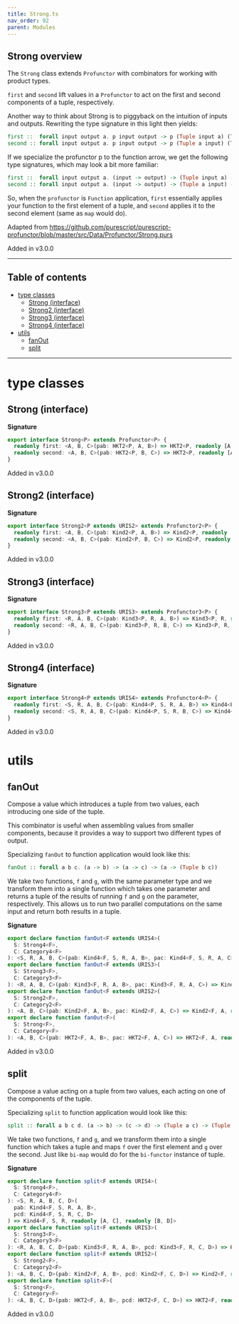 ```yaml
---
title: Strong.ts
nav_order: 92
parent: Modules
---
```


## Strong overview

The `Strong` class extends `Profunctor` with combinators for working with product types.

`first` and `second` lift values in a `Profunctor` to act on the first and second components of a tuple,
respectively.

Another way to think about Strong is to piggyback on the intuition of
inputs and outputs. Rewriting the type signature in this light then yields:

```purescript
first ::  forall input output a. p input output -> p (Tuple input a) (Tuple output a)
second :: forall input output a. p input output -> p (Tuple a input) (Tuple a output)
```

If we specialize the profunctor p to the function arrow, we get the following type
signatures, which may look a bit more familiar:

```purescript
first ::  forall input output a. (input -> output) -> (Tuple input a) -> (Tuple output a)
second :: forall input output a. (input -> output) -> (Tuple a input) -> (Tuple a output)
```

So, when the `profunctor` is `Function` application, `first` essentially applies your function
to the first element of a tuple, and `second` applies it to the second element (same as `map` would do).

Adapted from https://github.com/purescript/purescript-profunctor/blob/master/src/Data/Profunctor/Strong.purs

Added in v3.0.0

---

<h2 class="text-delta">Table of contents</h2>

- [type classes](#type-classes)
  - [Strong (interface)](#strong-interface)
  - [Strong2 (interface)](#strong2-interface)
  - [Strong3 (interface)](#strong3-interface)
  - [Strong4 (interface)](#strong4-interface)
- [utils](#utils)
  - [fanOut](#fanout)
  - [split](#split)

---

# type classes

## Strong (interface)

**Signature**

```ts
export interface Strong<P> extends Profunctor<P> {
  readonly first: <A, B, C>(pab: HKT2<P, A, B>) => HKT2<P, readonly [A, C], readonly [B, C]>
  readonly second: <A, B, C>(pab: HKT2<P, B, C>) => HKT2<P, readonly [A, B], readonly [A, C]>
}
```

Added in v3.0.0

## Strong2 (interface)

**Signature**

```ts
export interface Strong2<P extends URIS2> extends Profunctor2<P> {
  readonly first: <A, B, C>(pab: Kind2<P, A, B>) => Kind2<P, readonly [A, C], readonly [B, C]>
  readonly second: <A, B, C>(pab: Kind2<P, B, C>) => Kind2<P, readonly [A, B], readonly [A, C]>
}
```

Added in v3.0.0

## Strong3 (interface)

**Signature**

```ts
export interface Strong3<P extends URIS3> extends Profunctor3<P> {
  readonly first: <R, A, B, C>(pab: Kind3<P, R, A, B>) => Kind3<P, R, readonly [A, C], readonly [B, C]>
  readonly second: <R, A, B, C>(pab: Kind3<P, R, B, C>) => Kind3<P, R, readonly [A, B], readonly [A, C]>
}
```

Added in v3.0.0

## Strong4 (interface)

**Signature**

```ts
export interface Strong4<P extends URIS4> extends Profunctor4<P> {
  readonly first: <S, R, A, B, C>(pab: Kind4<P, S, R, A, B>) => Kind4<P, S, R, readonly [A, C], readonly [B, C]>
  readonly second: <S, R, A, B, C>(pab: Kind4<P, S, R, B, C>) => Kind4<P, S, R, readonly [A, B], readonly [A, C]>
}
```

Added in v3.0.0

# utils

## fanOut

Compose a value which introduces a tuple from two values, each introducing one side of the tuple.

This combinator is useful when assembling values from smaller components, because it provides a way to support two
different types of output.

Specializing `fanOut` to function application would look like this:

```purescript
fanOut :: forall a b c. (a -> b) -> (a -> c) -> (a -> (Tuple b c))
```

We take two functions, `f` and `g`, with the same parameter type and we transform them into a single function which
takes one parameter and returns a tuple of the results of running `f` and `g` on the parameter, respectively. This
allows us to run two parallel computations on the same input and return both results in a tuple.

**Signature**

```ts
export declare function fanOut<F extends URIS4>(
  S: Strong4<F>,
  C: Category4<F>
): <S, R, A, B, C>(pab: Kind4<F, S, R, A, B>, pac: Kind4<F, S, R, A, C>) => Kind4<F, S, R, A, readonly [B, C]>
export declare function fanOut<F extends URIS3>(
  S: Strong3<F>,
  C: Category3<F>
): <R, A, B, C>(pab: Kind3<F, R, A, B>, pac: Kind3<F, R, A, C>) => Kind3<F, R, A, readonly [B, C]>
export declare function fanOut<F extends URIS2>(
  S: Strong2<F>,
  C: Category2<F>
): <A, B, C>(pab: Kind2<F, A, B>, pac: Kind2<F, A, C>) => Kind2<F, A, readonly [B, C]>
export declare function fanOut<F>(
  S: Strong<F>,
  C: Category<F>
): <A, B, C>(pab: HKT2<F, A, B>, pac: HKT2<F, A, C>) => HKT2<F, A, readonly [B, C]>
```

Added in v3.0.0

## split

Compose a value acting on a tuple from two values, each acting on one of the components of the tuple.

Specializing `split` to function application would look like this:

```purescript
split :: forall a b c d. (a -> b) -> (c -> d) -> (Tuple a c) -> (Tuple b d)
```

We take two functions, `f` and `g`, and we transform them into a single function which takes a tuple and maps `f`
over the first element and `g` over the second. Just like `bi-map` would do for the `bi-functor` instance of tuple.

**Signature**

```ts
export declare function split<F extends URIS4>(
  S: Strong4<F>,
  C: Category4<F>
): <S, R, A, B, C, D>(
  pab: Kind4<F, S, R, A, B>,
  pcd: Kind4<F, S, R, C, D>
) => Kind4<F, S, R, readonly [A, C], readonly [B, D]>
export declare function split<F extends URIS3>(
  S: Strong3<F>,
  C: Category3<F>
): <R, A, B, C, D>(pab: Kind3<F, R, A, B>, pcd: Kind3<F, R, C, D>) => Kind3<F, R, readonly [A, C], readonly [B, D]>
export declare function split<F extends URIS2>(
  S: Strong2<F>,
  C: Category2<F>
): <A, B, C, D>(pab: Kind2<F, A, B>, pcd: Kind2<F, C, D>) => Kind2<F, readonly [A, C], readonly [B, D]>
export declare function split<F>(
  S: Strong<F>,
  C: Category<F>
): <A, B, C, D>(pab: HKT2<F, A, B>, pcd: HKT2<F, C, D>) => HKT2<F, readonly [A, C], readonly [B, D]>
```

Added in v3.0.0
